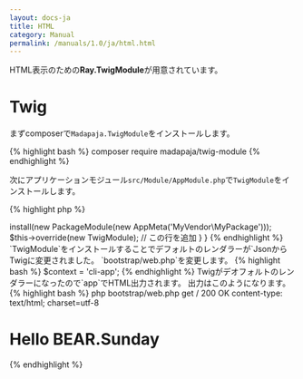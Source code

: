 ```yaml
---
layout: docs-ja
title: HTML
category: Manual
permalink: /manuals/1.0/ja/html.html
---
```


HTML表示のための**Ray.TwigModule**が用意されています。

# Twig

まずcomposerで`Madapaja.TwigModule`をインストールします。

{% highlight bash %}
composer require madapaja/twig-module
{% endhighlight %}

次にアプリケーションモジュール`src/Module/AppModule.php`で`TwigModule`をインストールします。

{% highlight php %}
<?php

use BEAR\AppMeta\AppMeta;
use BEAR\Package\PackageModule;
use Madapaja\TwigModule\TwigModule; // この行を追加
use Ray\Di\AbstractModule;

class AppModule extends AbstractModule
{
    protected function configure()
    {
        $this->install(new PackageModule(new AppMeta('MyVendor\MyPackage')));
        $this->override(new TwigModule); // この行を追加
    }
}
{% endhighlight %}

`TwigModule`をインストールすることでデフォルトのレンダラーが`JsonからTwigに変更されました。
`bootstrap/web.php`を変更します。

{% highlight bash %}
$context = 'cli-app';
{% endhighlight %}
Twigがデオフォルトのレンダラーになったので`app`でHTML出力されます。

出力はこのようになります。

{% highlight bash %}
php bootstrap/web.php get /
200 OK
content-type: text/html; charset=utf-8

<h1>Hello BEAR.Sunday</h1>
{% endhighlight %}
